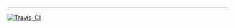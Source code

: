 -----
[![Travis-CI](https://travis-ci.org/Hooptaplabs/loopback-model-extender.svg)](https://travis-ci.org/Hooptaplabs/loopback-model-extender)